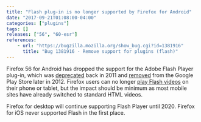 ```yaml
---
title: "Flash plug-in is no longer supported by Firefox for Android"
date: "2017-09-21T01:08:00-04:00"
categories: ["plugins"]
tags: []
releases: ["56", "60-esr"]
references:
    - url: "https://bugzilla.mozilla.org/show_bug.cgi?id=1381916"
      title: "Bug 1381916 - Remove support for plugins (flash)"
---
```

Firefox 56 for Android has dropped the support for the Adobe Flash Player plug-in, which was [deprecated](https://blogs.adobe.com/conversations/2011/11/flash-focus.html) back in 2011 and [removed](https://blogs.adobe.com/flashplayer/2012/06/flash-player-and-android-update.html) from the Google Play Store later in 2012. Firefox users can no longer [play Flash videos](https://support.mozilla.org/kb/how-do-i-watch-flash-videos-firefox-android) on their phone or tablet, but the impact should be minimum as most mobile sites have already switched to standard HTML videos.

Firefox for desktop will continue supporting Flash Player until 2020. Firefox for iOS never supported Flash in the first place.
